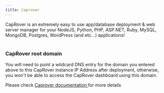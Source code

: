 ```yaml
---
title: Caprover
---
```


CapRover is an extremely easy to use app/database deployment & web server manager for your NodeJS, Python, PHP, ASP.NET, Ruby, MySQL, MongoDB, Postgres, WordPress (and etc…) applications!
<br />
<br />

### CapRover root domain

You will need to point a wildcard DNS entry for the domain you entered above to this CapRover instance IP Address after deployment, otherwise, you won't be able to access the CapRover dashboard using this domain.

Please check <a 
        href="https://manual.grid.tf/weblets/weblets_caprover.html?highlight=caprover#caprover"
        target="_blank"
        class="app-link"
      >Caprover documentation
</a> for more details

<br />
<br />
